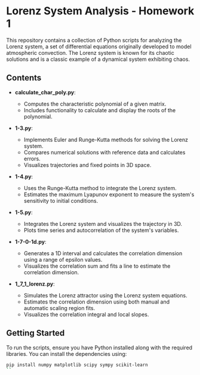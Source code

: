 # Lorenz System Analysis - Homework 1

This repository contains a collection of Python scripts for analyzing the Lorenz system, a set of differential equations originally developed to model atmospheric convection. The Lorenz system is known for its chaotic solutions and is a classic example of a dynamical system exhibiting chaos.

## Contents

- **calculate_char_poly.py**:
  - Computes the characteristic polynomial of a given matrix.
  - Includes functionality to calculate and display the roots of the polynomial.

- **1-3.py**:
  - Implements Euler and Runge-Kutta methods for solving the Lorenz system.
  - Compares numerical solutions with reference data and calculates errors.
  - Visualizes trajectories and fixed points in 3D space.

- **1-4.py**:
  - Uses the Runge-Kutta method to integrate the Lorenz system.
  - Estimates the maximum Lyapunov exponent to measure the system's sensitivity to initial conditions.

- **1-5.py**:
  - Integrates the Lorenz system and visualizes the trajectory in 3D.
  - Plots time series and autocorrelation of the system's variables.

- **1-7-0-1d.py**:
  - Generates a 1D interval and calculates the correlation dimension using a range of epsilon values.
  - Visualizes the correlation sum and fits a line to estimate the correlation dimension.

- **1_7_1_lorenz.py**:
  - Simulates the Lorenz attractor using the Lorenz system equations.
  - Estimates the correlation dimension using both manual and automatic scaling region fits.
  - Visualizes the correlation integral and local slopes.

## Getting Started

To run the scripts, ensure you have Python installed along with the required libraries. You can install the dependencies using:

```bash
pip install numpy matplotlib scipy sympy scikit-learn
``
